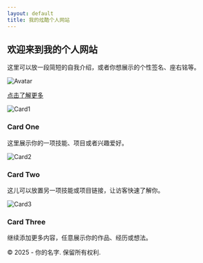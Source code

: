 ```yaml
---
layout: default
title: 我的炫酷个人网站
---
```


<!-- 英雄区（Hero Section） -->
<section class="hero">
  <h1 class="hero-title">欢迎来到我的个人网站</h1>
  <p class="hero-subtitle">
    这里可以放一段简短的自我介绍，或者你想展示的个性签名、座右铭等。
  </p>

  <!-- 浮动图标（示例：假设你在项目里有个 assets/images/avatar.png） -->
  <img src="assets/images/avatar.png" alt="Avatar" class="floating-icon spin-hover">

  <!-- 动画按钮 -->
  <a href="#cards" class="animated-button">点击了解更多</a>
</section>

<!-- 卡片展示区 -->
<section id="cards" class="cards-container">
  <div class="card">
    <img src="assets/images/card1.jpg" alt="Card1">
    <div class="card-content">
      <h3>Card One</h3>
      <p>这里展示你的一项技能、项目或者兴趣爱好。</p>
    </div>
  </div>

  <div class="card">
    <img src="assets/images/card2.jpg" alt="Card2">
    <div class="card-content">
      <h3>Card Two</h3>
      <p>这儿可以放置另一项技能或项目链接，让访客快速了解你。</p>
    </div>
  </div>

  <div class="card">
    <img src="assets/images/card3.jpg" alt="Card3">
    <div class="card-content">
      <h3>Card Three</h3>
      <p>继续添加更多内容，任意展示你的作品、经历或想法。</p>
    </div>
  </div>
</section>

<!-- 页脚 -->
<footer class="footer">
  <p>© 2025 - 你的名字. 保留所有权利.</p>
</footer>
